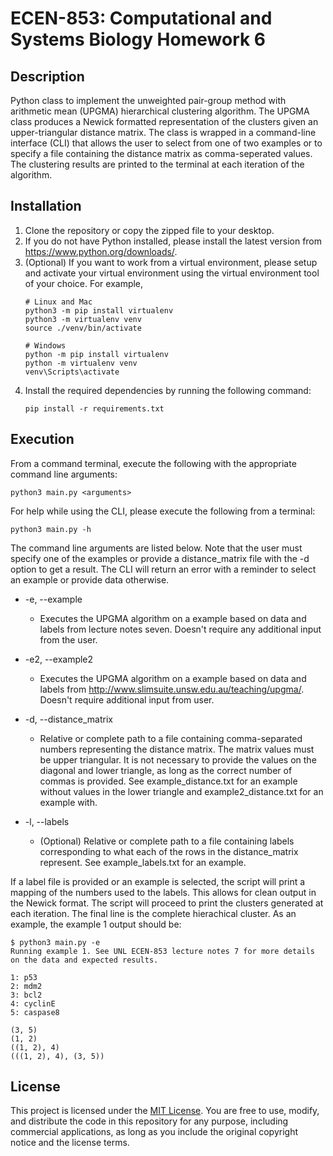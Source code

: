 # ECEN-853: Computational and Systems Biology Homework 6

## Description
Python class to implement the unweighted pair-group method with arithmetic mean (UPGMA) hierarchical
clustering algorithm. The UPGMA class produces a Newick formatted representation of the clusters
given an upper-triangular distance matrix. The class is wrapped in a command-line interface (CLI)
that allows the user to select from one of two examples or to specify a file containing the distance
matrix as comma-seperated values. The clustering results are printed to the terminal at each
iteration of the algorithm.

## Installation
1. Clone the repository or copy the zipped file to your desktop.
2. If you do not have Python installed, please install the latest version from
   https://www.python.org/downloads/.
3. (Optional) If you want to work from a virtual environment, please setup and activate your virtual
   environment using the virtual environment tool of your choice. For example,
   ```shell
   # Linux and Mac
   python3 -m pip install virtualenv
   python3 -m virtualenv venv
   source ./venv/bin/activate
   
   # Windows
   python -m pip install virtualenv
   python -m virtualenv venv
   venv\Scripts\activate
   ```
4. Install the required dependencies by running the following command:
    ```shell
    pip install -r requirements.txt
    ```

## Execution
From a command terminal, execute the following with the appropriate command line arguments:
```shell
python3 main.py <arguments>
```

For help while using the CLI, please execute the following from a terminal:
```shell
python3 main.py -h
```

The command line arguments are listed below. Note that the user must specify one of the examples or
provide a distance_matrix file with the -d option to get a result. The CLI will return an error with
a reminder to select an example or provide data otherwise.

* -e, --example

    - Executes the UPGMA algorithm on a example based on data and labels from lecture notes seven.
    Doesn't require any additional input from the user.

* -e2, --example2

    - Executes the UPGMA algorithm on a example based on data and labels from 
    http://www.slimsuite.unsw.edu.au/teaching/upgma/. Doesn't require additional input from user.

* -d, --distance_matrix

    - Relative or complete path to a file containing comma-separated numbers representing the
    distance matrix. The matrix values must be upper triangular. It is not necessary to provide the
    values on the diagonal and lower triangle, as long as the correct number of commas is provided.
    See example_distance.txt for an example without values in the lower triangle and
    example2_distance.txt for an example with.

* -l, --labels

    - (Optional) Relative or complete path to a file containing labels corresponding to what each of
    the rows in the distance_matrix represent. See example_labels.txt for an example.

If a label file is provided or an example is selected, the script will print a mapping of the
numbers used to the labels. This allows for clean output in the Newick format. The script will
proceed to print the clusters generated at each iteration. The final line is the complete
hierachical cluster. As an example, the example 1 output should be:

```shell
$ python3 main.py -e
Running example 1. See UNL ECEN-853 lecture notes 7 for more details on the data and expected results.

1: p53
2: mdm2
3: bcl2
4: cyclinE
5: caspase8

(3, 5)
(1, 2)
((1, 2), 4)
(((1, 2), 4), (3, 5))
```

## License
This project is licensed under the [MIT License](https://opensource.org/licenses/MIT). You are free
to use, modify, and distribute the code in this repository for any purpose, including commercial
applications, as long as you include the original copyright notice and the license terms.